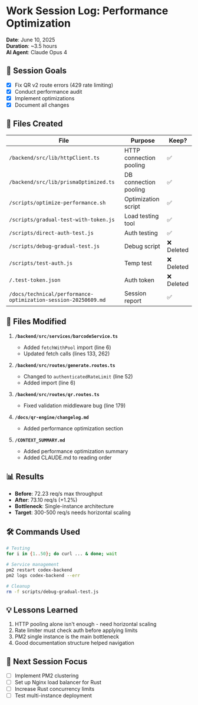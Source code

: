 # Work Session Log: Performance Optimization
**Date**: June 10, 2025  
**Duration**: ~3.5 hours  
**AI Agent**: Claude Opus 4

## 🎯 Session Goals
- [x] Fix QR v2 route errors (429 rate limiting)
- [x] Conduct performance audit
- [x] Implement optimizations
- [x] Document all changes

## 📁 Files Created
| File | Purpose | Keep? |
|------|---------|-------|
| `/backend/src/lib/httpClient.ts` | HTTP connection pooling | ✅ |
| `/backend/src/lib/prismaOptimized.ts` | DB connection pooling | ✅ |
| `/scripts/optimize-performance.sh` | Optimization script | ✅ |
| `/scripts/gradual-test-with-token.js` | Load testing tool | ✅ |
| `/scripts/direct-auth-test.js` | Auth testing | ✅ |
| `/scripts/debug-gradual-test.js` | Debug script | ❌ Deleted |
| `/scripts/test-auth.js` | Temp test | ❌ Deleted |
| `/.test-token.json` | Auth token | ❌ Deleted |
| `/docs/technical/performance-optimization-session-20250609.md` | Session report | ✅ |

## 🔧 Files Modified
1. **`/backend/src/services/barcodeService.ts`**
   - Added `fetchWithPool` import (line 6)
   - Updated fetch calls (lines 133, 262)

2. **`/backend/src/routes/generate.routes.ts`**
   - Changed to `authenticatedRateLimit` (line 52)
   - Added import (line 6)

3. **`/backend/src/routes/qr.routes.ts`**
   - Fixed validation middleware bug (line 179)

4. **`/docs/qr-engine/changelog.md`**
   - Added performance optimization section

5. **`/CONTEXT_SUMMARY.md`**
   - Added performance optimization summary
   - Added CLAUDE.md to reading order

## 📊 Results
- **Before**: 72.23 req/s max throughput
- **After**: 73.10 req/s (+1.2%)
- **Bottleneck**: Single-instance architecture
- **Target**: 300-500 req/s needs horizontal scaling

## 🛠️ Commands Used
```bash
# Testing
for i in {1..50}; do curl ... & done; wait

# Service management
pm2 restart codex-backend
pm2 logs codex-backend --err

# Cleanup
rm -f scripts/debug-gradual-test.js
```

## 💡 Lessons Learned
1. HTTP pooling alone isn't enough - need horizontal scaling
2. Rate limiter must check auth before applying limits
3. PM2 single instance is the main bottleneck
4. Good documentation structure helped navigation

## 🚀 Next Session Focus
- [ ] Implement PM2 clustering
- [ ] Set up Nginx load balancer for Rust
- [ ] Increase Rust concurrency limits
- [ ] Test multi-instance deployment